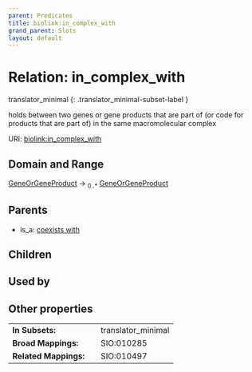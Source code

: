 ```yaml
---
parent: Predicates
title: biolink:in_complex_with
grand_parent: Slots
layout: default
---
```


# Relation: in_complex_with

translator_minimal
{: .translator_minimal-subset-label }


holds between two genes or gene products that are part of (or code for products that are part of) in the same macromolecular complex

URI: [biolink:in_complex_with](https://w3id.org/biolink/vocab/in_complex_with)

## Domain and Range

[GeneOrGeneProduct](GeneOrGeneProduct.md) ->  <sub>0..\*</sub> [GeneOrGeneProduct](GeneOrGeneProduct.md)

## Parents

 *  is_a: [coexists with](coexists_with.md)

## Children


## Used by


## Other properties

|  |  |  |
| --- | --- | --- |
| **In Subsets:** | | translator_minimal |
| **Broad Mappings:** | | SIO:010285 |
| **Related Mappings:** | | SIO:010497 |

